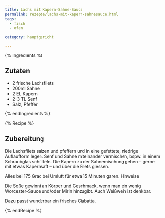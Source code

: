 ```yaml
---
title: Lachs mit Kapern-Sahne-Sauce
permalink: rezepte/lachs-mit-kapern-sahnesauce.html
tags:
  - fisch
  - ofen

category: hauptgericht

---
```


{% Ingredients %}

## Zutaten

- 2 frische Lachsfilets
- 200ml Sahne
- 2 EL Kapern
- 2-3 TL Senf
- Salz, Pfeffer

{% endIngredients %}

{% Recipe %}

## Zubereitung

Die Lachsfilets salzen und pfeffern und in eine gefettete, niedrige Auflaufform legen. Senf und Sahne miteinander vermischen, bspw. in einem Schraubglas schütteln. Die Kapern zu der Sahnemischung geben – gerne mit etwas Kapernsaft – und über die Filets giessen.

Alles bei 175 Grad bei Umluft für etwa 15 Minuten garen.
Hinweise

Die Soße gewinnt an Körper und Geschmack, wenn man ein wenig Worcester-Sauce und/oder Mirin hinzugibt. Auch Weißwein ist denkbar.

Dazu passt wunderbar ein frisches Ciabatta.

{% endRecipe %}

